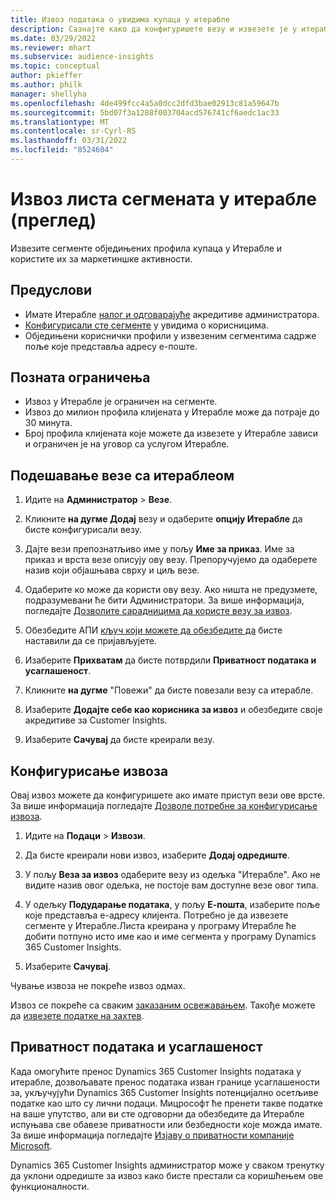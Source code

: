 ```yaml
---
title: Извоз података о увидима купаца у итерабле
description: Сазнајте како да конфигуришете везу и извезете је у итерабле.
ms.date: 03/29/2022
ms.reviewer: mhart
ms.subservice: audience-insights
ms.topic: conceptual
author: pkieffer
ms.author: philk
manager: shellyha
ms.openlocfilehash: 4de499fcc4a5a0dcc2dfd3bae02913c81a59647b
ms.sourcegitcommit: 5bd07f3a1288f003704acd576741cf6aedc1ac33
ms.translationtype: MT
ms.contentlocale: sr-Cyrl-RS
ms.lasthandoff: 03/31/2022
ms.locfileid: "8524604"
---
```

# <a name="export-segment-lists-to-iterable-preview"></a>Извоз листа сегмената у итерабле (преглед)

Извезите сегменте обједињених профила купаца у Итерабле и користите их за маркетиншке активности.

## <a name="prerequisites"></a>Предуслови

-   Имате Итерабле [налог и одговарајуће](https://iterable.com/) акредитиве администратора.
-   [Конфигурисали сте сегменте](segments.md) у увидима о корисницима.
-   Обједињени кориснички профили у извезеним сегментима садрже поље које представља адресу е-поште.

## <a name="known-limitations"></a>Позната ограничења

- Извоз у Итерабле је ограничен на сегменте.
- Извоз до милион профила клијената у Итерабле може да потраје до 30 минута. 
- Број профила клијената које можете да извезете у Итерабле зависи и ограничен је на уговор са услугом Итерабле.

## <a name="set-up-connection-to-iterable"></a>Подешавање везе са итераблеом

1. Идите на **Администратор** > **Везе**.

1. Кликните **на дугме Додај** везу и одаберите **опцију Итерабле** да бисте конфигурисали везу.

1. Дајте вези препознатљиво име у пољу **Име за приказ**. Име за приказ и врста везе описују ову везу. Препоручујемо да одаберете назив који објашњава сврху и циљ везе.

1. Одаберите ко може да користи ову везу. Ако ништа не предузмете, подразумевани ће бити Администратори. За више информација, погледајте [Дозволите сарадницима да користе везу за извоз](connections.md#allow-contributors-to-use-a-connection-for-exports).

1. Обезбедите АПИ [кључ који можете да обезбедите да](https://support.iterable.com/hc/en-us/articles/360043464871) бисте наставили да се пријављујете. 

1. Изаберите **Прихватам** да бисте потврдили **Приватност података и усаглашеност**.

1. Кликните **на дугме** "Повежи" да бисте повезали везу са итерабле.

1. Изаберите **Додајте себе као корисника за извоз** и обезбедите своје акредитиве за Customer Insights.

1. Изаберите **Сачувај** да бисте креирали везу.

## <a name="configure-an-export"></a>Конфигурисање извоза

Овај извоз можете да конфигуришете ако имате приступ вези ове врсте. За више информација погледајте [Дозволе потребне за конфигурисање извоза](export-destinations.md#set-up-a-new-export).

1. Идите на **Подаци** > **Извози**.

1. Да бисте креирали нови извоз, изаберите **Додај одредиште**.

1. У пољу **Веза за извоз** одаберите везу из одељка "Итерабле". Ако не видите назив овог одељка, не постоје вам доступне везе овог типа.

3. У одељку **Подударање података**, у пољу **Е-пошта**, изаберите поље које представља е-адресу клијента. Потребно је да извезете сегменте у Итерабле.Листа креирана у програму Итерабле ће добити потпуно исто име као и име сегмента у програму Dynamics 365 Customer Insights.

1. Изаберите **Сачувај**.

Чување извоза не покреће извоз одмах.

Извоз се покреће са сваким [заказаним освежавањем](system.md#schedule-tab). Такође можете да [извезете податке на захтев](export-destinations.md#run-exports-on-demand). 


## <a name="data-privacy-and-compliance"></a>Приватност података и усаглашеност

Када омогућите пренос Dynamics 365 Customer Insights података у итерабле, дозвољавате пренос података изван границе усаглашености за, укључујући Dynamics 365 Customer Insights потенцијално осетљиве податке као што су лични подаци. Мицрософт ће пренети такве податке на ваше упутство, али ви сте одговорни да обезбедите да Итерабле испуњава све обавезе приватности или безбедности које можда имате. За више информација погледајте [Изјаву о приватности компаније Microsoft](https://go.microsoft.com/fwlink/?linkid=396732).

Dynamics 365 Customer Insights администратор може у сваком тренутку да уклони одредиште за извоз како бисте престали са коришћењем ове функционалности.
